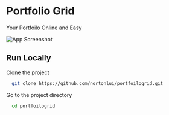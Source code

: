 # Portfolio Grid

Your Portfoilo Online and Easy

![App Screenshot](https://i.ibb.co/rbrsnDs/portfolio.png)

## Run Locally

Clone the project

```bash
  git clone https://github.com/nortonlui/portfoilogrid.git
```

Go to the project directory

```bash
  cd portfoilogrid
```
